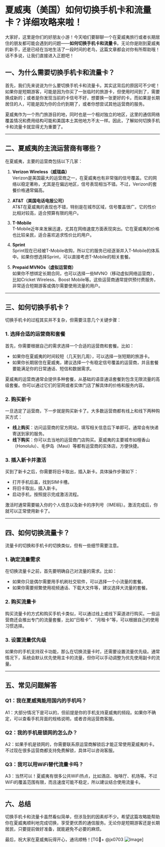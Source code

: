 # 夏威夷（美国）如何切换手机卡和流量卡？详细攻略来啦！

大家好，这里是你们的好朋友小游！今天咱们要聊聊一个在夏威夷旅行或者长期居住的朋友都可能会遇到的问题——**如何切换手机卡和流量卡**。无论你是刚到夏威夷的新手，还是已经在当地生活了一段时间的老鸟，这篇文章都会对你有所帮助哦！话不多说，让我们直接进入正题吧！

## 一、为什么需要切换手机卡和流量卡？

首先，我们先来说说为什么要切换手机卡和流量卡。其实这背后的原因可不少呢！如果你是短期游客，可能是因为你买了一张临时的旅游卡，但使用时间到了，需要换成新的；或者是你发现当前的卡信号不好，想要换一张更好的卡。而如果是长期居住的人，可能是因为你的合约到期了，或者你想尝试其他运营商的服务。

夏威夷作为一个热门旅游目的地，同时也是一个相对独立的地区，这里的通信网络覆盖情况和费用结构可能和美国本土其他地方不太一样。因此，了解如何切换手机卡和流量卡就显得尤为重要了。

---

## 二、夏威夷的主流运营商有哪些？

在夏威夷，主要的运营商包括以下几家：

1. **Verizon Wireless（威瑞森）**  
   Verizon是美国最大的运营商之一，在夏威夷也有非常强的信号覆盖。它的网络以稳定著称，尤其是在偏远地区，信号表现相当不错。不过，Verizon的套餐价格通常偏高。

2. **AT&T（美国电话电报公司）**  
   AT&T在夏威夷的表现也不错，特别是在城市区域，信号覆盖很广。它的性价比相对较高，适合预算有限的用户。

3. **T-Mobile**  
   T-Mobile近年来发展迅速，尤其在网络速度方面表现突出。它在夏威夷的价格也比较亲民，适合喜欢追求性价比的用户。

4. **Sprint**  
   Sprint现在已经被T-Mobile收购，所以它的服务已经逐渐并入T-Mobile的体系中。如果你想选择Sprint，可以直接考虑T-Mobile的相关套餐。

5. **Prepaid MVNOs（虚拟运营商）**  
   如果你不想绑定长期合同，也可以选择一些MVNO（移动虚拟网络运营商），比如Cricket Wireless、Boost Mobile等。这些运营商通常提供预付费服务，非常适合短期游客或偶尔需要使用流量的用户。

---

## 三、如何切换手机卡？

切换手机卡的过程其实并不复杂，但需要注意几个关键步骤：

### 1. 选择合适的运营商和套餐

首先，你需要根据自己的需求选择一个合适的运营商和套餐。比如：
- 如果你在夏威夷的时间较短（几天到几周），可以选择一张短期的旅游卡。
- 如果你长期居住在夏威夷，建议选择一个有稳定信号覆盖的运营商，并且套餐要能满足你的日常通话、短信和数据需求。

夏威夷的运营商通常会提供多种套餐，从基础的语音通话套餐到包含无限流量的高级套餐。你可以通过它们的官网或者实体门店了解具体的价格和服务内容。

### 2. 购买新卡

一旦选定了运营商，下一步就是购买新卡了。大多数运营商都有线上和线下两种购买方式：
- **线上购买**：访问运营商的官方网站，填写相关信息后下单即可。通常会有快递寄送到家的服务。
- **线下购买**：你可以去当地的运营商门店购买。夏威夷的主要城市如檀香山（Honolulu）、毛伊岛（Maui）等都有运营商的实体店，方便快捷。

### 3. 插入新卡并激活

买到了新卡之后，你需要将旧卡取出，插入新卡。具体操作步骤如下：
- 打开手机后盖，找到SIM卡槽。
- 将旧卡取出，插入新卡。
- 启动手机，按照提示完成激活流程。

激活时通常需要输入你的个人信息以及新卡的序列号（IMEI码）。激活完成后，你就可以正常使用新卡了。

---

## 四、如何切换流量卡？

流量卡的切换和手机卡的切换类似，但有一些细节需要注意。

### 1. 确定流量需求

在切换流量卡之前，首先要明确自己对流量的需求。比如：
- 如果你只是偶尔需要用手机刷社交软件，可以选择一个小流量的套餐。
- 如果你需要频繁使用视频通话、下载大文件等，建议选择大流量的套餐。

### 2. 购买流量卡

购买流量卡的方式和购买手机卡类似，可以通过线上或线下渠道进行购买。一些运营商还会推出专门的流量套餐，比如“日租卡”、“月租卡”等，可以根据自己的使用习惯选择。

### 3. 设置流量优先级

如果你的手机支持双卡功能，那么在切换流量卡时，还需要设置流量优先级。通常情况下，系统会默认优先使用主卡的流量，但你可以手动调整为优先使用副卡的流量。

---

## 五、常见问题解答

### Q1：我在夏威夷能用国内的手机吗？
A1：大部分情况下是可以的，但前提是你的手机支持夏威夷的频段。如果你不确定，可以查看手机背面的规格说明，或者咨询运营商客服。

### Q2：我的手机是锁网的怎么办？
A2：如果手机是锁网的，你需要联系原运营商解锁后才能正常使用夏威夷的卡。不过现在很多运营商都支持免费解锁，具体可以咨询客服。

### Q3：我可以用WiFi替代流量卡吗？
A3：当然可以！夏威夷有很多公共WiFi热点，比如酒店、咖啡厅、机场等。不过WiFi的覆盖范围有限，而且速度可能不稳定，所以建议结合使用流量卡。

---

## 六、总结

切换手机卡和流量卡虽然看似简单，但涉及到的因素却不少。希望这篇攻略能帮助你在夏威夷顺利地完成切换，享受更优质的通信服务。无论你是短期游客还是长期居民，只要提前做好准备，就能避免不必要的麻烦。

最后，祝大家在夏威夷玩得开心，通讯顺畅！[TG💪+ @jx0703 ![Image](https://github.com/user-attachments/assets/dbca1d08-cadb-493c-b0ec-ad6f7a83f270)]